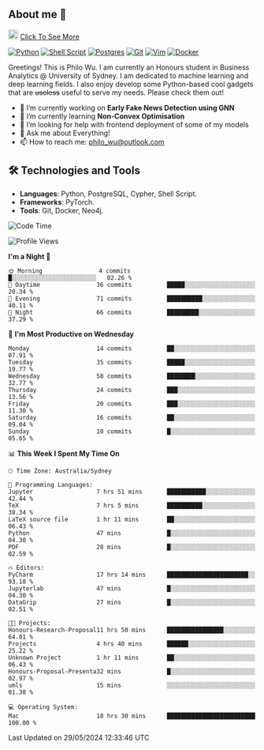 ## About me 🤗

<a href="#"><img src="https://media.giphy.com/media/hvRJCLFzcasrR4ia7z/giphy.gif" width="20px" height="20px"></a> [Click To See More](https://philowu.notion.site/philowu/Philo-Hao-Wu-8bc7b2a81217493399d7db22df70fbfd)

[![Python](https://img.shields.io/badge/python-3670A0?style=for-the-badge&logo=python&logoColor=ffdd54)](#)
[![Shell Script](https://img.shields.io/badge/shell_script-%23121011.svg?style=for-the-badge&logo=gnu-bash&logoColor=white)](#)
[![Postgres](https://img.shields.io/badge/postgres-%23316192.svg?style=for-the-badge&logo=postgresql&logoColor=white)](#)
[![Git](https://img.shields.io/badge/git-%23F05033.svg?style=for-the-badge&logo=git&logoColor=white)](#)
[![Vim](https://img.shields.io/badge/VIM-%2311AB00.svg?style=for-the-badge&logo=vim&logoColor=white)](#)
[![Docker](https://img.shields.io/badge/docker-%230db7ed.svg?style=for-the-badge&logo=docker&logoColor=white)](#)

Greetings! This is Philo Wu. I am currently an Honours student in Business Analytics \@ University of Sydney. I am dedicated to machine learning and deep learning fields. I also enjoy develop some Python-based cool gadgets that are ~~useless~~ useful to serve my needs. Please check them out!

- 🔭 I’m currently working on **Early Fake News Detection using GNN**
- 🌱 I’m currently learning **Non-Convex Optimisation**
- 🤔 I’m looking for help with frontend deployment of some of my models
- 💬 Ask me about Everything!
- 📫 How to reach me: philo_wu@outlook.com

## 🛠 Technologies and Tools
- **Languages**: Python, PostgreSQL, Cypher, Shell Script.
- **Frameworks**: PyTorch.
- **Tools**: Git, Docker, Neo4j.

<!--START_SECTION:waka-->
![Code Time](http://img.shields.io/badge/Code%20Time-193%20hrs%2033%20mins-blue)

![Profile Views](http://img.shields.io/badge/Profile%20Views-0-blue)

**I'm a Night 🦉** 

```text
🌞 Morning                4 commits           █░░░░░░░░░░░░░░░░░░░░░░░░   02.26 % 
🌆 Daytime                36 commits          █████░░░░░░░░░░░░░░░░░░░░   20.34 % 
🌃 Evening                71 commits          ██████████░░░░░░░░░░░░░░░   40.11 % 
🌙 Night                  66 commits          █████████░░░░░░░░░░░░░░░░   37.29 % 
```
📅 **I'm Most Productive on Wednesday** 

```text
Monday                   14 commits          ██░░░░░░░░░░░░░░░░░░░░░░░   07.91 % 
Tuesday                  35 commits          █████░░░░░░░░░░░░░░░░░░░░   19.77 % 
Wednesday                58 commits          ████████░░░░░░░░░░░░░░░░░   32.77 % 
Thursday                 24 commits          ███░░░░░░░░░░░░░░░░░░░░░░   13.56 % 
Friday                   20 commits          ███░░░░░░░░░░░░░░░░░░░░░░   11.30 % 
Saturday                 16 commits          ██░░░░░░░░░░░░░░░░░░░░░░░   09.04 % 
Sunday                   10 commits          █░░░░░░░░░░░░░░░░░░░░░░░░   05.65 % 
```


📊 **This Week I Spent My Time On** 

```text
🕑︎ Time Zone: Australia/Sydney

💬 Programming Languages: 
Jupyter                  7 hrs 51 mins       ███████████░░░░░░░░░░░░░░   42.44 % 
TeX                      7 hrs 5 mins        ██████████░░░░░░░░░░░░░░░   38.34 % 
LaTeX source file        1 hr 11 mins        ██░░░░░░░░░░░░░░░░░░░░░░░   06.43 % 
Python                   47 mins             █░░░░░░░░░░░░░░░░░░░░░░░░   04.30 % 
PDF                      28 mins             █░░░░░░░░░░░░░░░░░░░░░░░░   02.59 % 

🔥 Editors: 
PyCharm                  17 hrs 14 mins      ███████████████████████░░   93.18 % 
Jupyterlab               47 mins             █░░░░░░░░░░░░░░░░░░░░░░░░   04.30 % 
DataGrip                 27 mins             █░░░░░░░░░░░░░░░░░░░░░░░░   02.51 % 

🐱‍💻 Projects: 
Honours-Research-Proposal11 hrs 50 mins      ████████████████░░░░░░░░░   64.01 % 
Projects                 4 hrs 40 mins       ██████░░░░░░░░░░░░░░░░░░░   25.22 % 
Unknown Project          1 hr 11 mins        ██░░░░░░░░░░░░░░░░░░░░░░░   06.43 % 
Honours-Proposal-Presenta32 mins             █░░░░░░░░░░░░░░░░░░░░░░░░   02.97 % 
umls                     15 mins             ░░░░░░░░░░░░░░░░░░░░░░░░░   01.38 % 

💻 Operating System: 
Mac                      18 hrs 30 mins      █████████████████████████   100.00 % 
```


 Last Updated on 29/05/2024 12:33:46 UTC
<!--END_SECTION:waka-->
